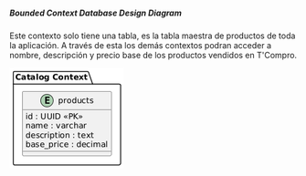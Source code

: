 ##### Bounded Context Database Design Diagram

Este contexto solo tiene una tabla, es la tabla maestra de productos de toda la aplicación. A través de esta los demás contextos podran acceder a nombre, descripción y precio base de los productos vendidos en T'Compro.

<img src="../../../../../img/tactical-design/catalog/db.png" alt="Catalog db diagram">
